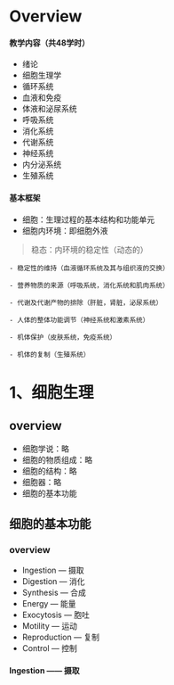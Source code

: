 # Overview

#### 教学内容（共48学时）
- 绪论
- 细胞⽣理学
- 循环系统
- ⾎液和免疫
- 体液和泌尿系统
- 呼吸系统
- 消化系统
- 代谢系统
- 神经系统
- 内分泌系统
- ⽣殖系统

#### 基本框架
- 细胞：⽣理过程的基本结构和功能单元
- 细胞内环境：即细胞外液
> 稳态：内环境的稳定性（动态的）
    
    - 稳定性的维持（⾎液循环系统及其与组织液的交换）
    
    - 营养物质的来源（呼吸系统，消化系统和肌⾁系统）
    
    - 代谢及代谢产物的排除（肝脏，肾脏，泌尿系统）
    
    - ⼈体的整体功能调节（神经系统和激素系统）
    
    - 机体保护（⽪肤系统，免疫系统）
    
    - 机体的复制（⽣殖系统）

# 1、细胞生理

## overview
- 细胞学说：略
- 细胞的物质组成：略
- 细胞的结构：略
- 细胞器：略
- 细胞的基本功能

## 细胞的基本功能

### overview
- Ingestion — 摄取
- Digestion — 消化
- Synthesis — 合成
- Energy — 能量
- Exocytosis — 胞吐
- Motility — 运动
- Reproduction — 复制
- Control — 控制

#### Ingestion —— 摄取

